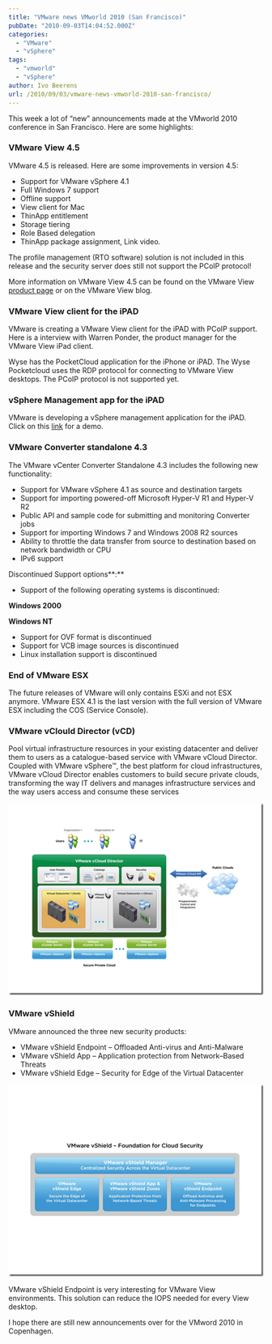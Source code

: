 ```yaml
---
title: "VMware news VMworld 2010 (San Francisco)"
pubDate: "2010-09-03T14:04:52.000Z"
categories: 
  - "VMware"
  - "vSphere"
tags: 
  - "vmworld"
  - "vSphere"
author: Ivo Beerens
url: /2010/09/03/vmware-news-vmworld-2010-san-francisco/
---
```


This week a lot of “new” announcements made at the VMworld 2010 conference in San Francisco. Here are some highlights:
### VMware View 4.5

VMware 4.5 is released. Here are some improvements in version 4.5:
- Support for VMware vSphere 4.1
- Full Windows 7 support
- Offline support
- View client for Mac
- ThinApp entitlement
- Storage tiering
- Role Based delegation
- ThinApp package assignment, Link video.

The profile management (RTO software) solution is not included in this release and the security server does still not support the PCoIP protocol!

More information on VMware View 4.5 can be found on the VMware View [product page](http://www.VMware.com/products/view/) or on the VMware View blog.

### VMware View client for the iPAD

VMware is creating a VMware View client for the iPAD with PCoIP support. Here is a interview with Warren Ponder, the product manager for the VMware View iPad client.

Wyse has the PocketCloud application for the iPhone or iPAD. The Wyse Pocketcloud uses the RDP protocol for connecting to VMware View desktops. The PCoIP protocol is not supported yet.

### vSphere Management app for the iPAD

VMware is developing a vSphere management application for the iPAD.  Click on this [link](http://www.youtube.com/watch?v=H5aAYOy2RPE&feature=player_embedded#!) for a demo.

### VMware Converter standalone 4.3

The VMware vCenter Converter Standalone 4.3 includes the following new functionality:
- Support for VMware vSphere 4.1 as source and destination targets
- Support for importing powered-off Microsoft Hyper-V R1 and Hyper-V R2
- Public API and sample code for submitting and monitoring Converter jobs
- Support for importing Windows 7 and Windows 2008 R2 sources
- Ability to throttle the data transfer from source to destination based on network bandwidth or CPU
- IPv6 support

Discontinued Support options**:** 
- Support of the following operating systems is discontinued:

**Windows 2000**

**Windows NT**

- Support for OVF format is discontinued
- Support for VCB image sources is discontinued
- Linux installation support is discontinued

### End of VMware ESX

The future releases of VMware will only contains ESXi and not ESX anymore. VMware ESX 4.1 is the last version with the full version of VMware ESX including the COS (Service Console).

### VMware vClould Director (vCD)

Pool virtual infrastructure resources in your existing datacenter and deliver them to users as a catalogue-based service with VMware vCloud Director. Coupled with VMware vSphere™, the best platform for cloud infrastructures, VMware vCloud Director enables customers to build secure private clouds, transforming the way IT delivers and manages infrastructure services and the way users access and consume these services  

[![image](images/image_thumb.png "image")](images/image.png)

### VMware vShield

VMware announced the three new security products:
- VMware vShield Endpoint – Offloaded Anti-virus and Anti-Malware
- VMware vShield App – Application protection from Network–Based Threats
- VMware vShield Edge – Security for Edge of the Virtual Datacenter

[![image](images/image_thumb1.png "image")](images/image1.png)

VMware vShield Endpoint is very interesting for VMware View environments. This solution can reduce the IOPS needed for every View desktop.

I hope there are still new announcements over for the VMword 2010 in Copenhagen.